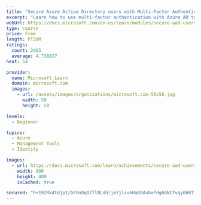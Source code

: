 ```yaml
---
title: "Secure Azure Active Directory users with Multi-Factor Authentication"
excerpt: "Learn how to use multi-factor authentication with Azure AD to harden your user accounts."
webUrl: https://docs.microsoft.com/en-us/learn/modules/secure-aad-users-with-mfa/
type: course
price: Free
length: PT38M
ratings:
  count: 2665
  average: 4.738837
heat: 54

provider:
  name: Microsoft Learn
  domain: microsoft.com
  images:
    - url: /assets/images/organizations/microsoft.com-50x50.jpg
      width: 50
      height: 50

levels:
  - Beginner

topics:
  - Azure
  - Management Tools
  - Identity

images:
  - url: https://docs.microsoft.com/learn/achievements/secure-aad-users-with-mfa-social.png
    width: 800
    height: 400
    isCached: true

secured: "h+192Rk4tdjpt/GFbnDqOZflNLdhljm7jlsv6HaU9AuhxPdg6bNIfvqy06BT1KbkGeIPCCJgZNzYU+7lqMIRhLvr6fBSnV1sHNBT9LUrqWEczojDej4tp3MsFU7wRuounZoKReCJqnrtFc2KmH9qDnu89prEAOfFDw/gk9Y8Ujz2zlF6OUsSajozP9oEHRG/qCAM8C70ejSppR7EatDL9oxX3ZBP5oxMwfhF9ypeIS+s3sXbA2/KEo1FPlXM/Vri0SDMMn0d5SU35m3LtW6y2MN3TqTkY/GgvShdWfWXbrjE7jBFuAkl9YwkEgdG6JmhH4AqYzN/oVY+5XAMTUHckYGGkXJemj208lZfaUjei19zpXpnZJXipFnrqm4mAPvXeekPJzPo4U7UAmVwMfyOpzlM0U/zQdZ2/aEjHUFbhrk=;CbrdOBYawye84vP8qj53Pg=="
---
```


